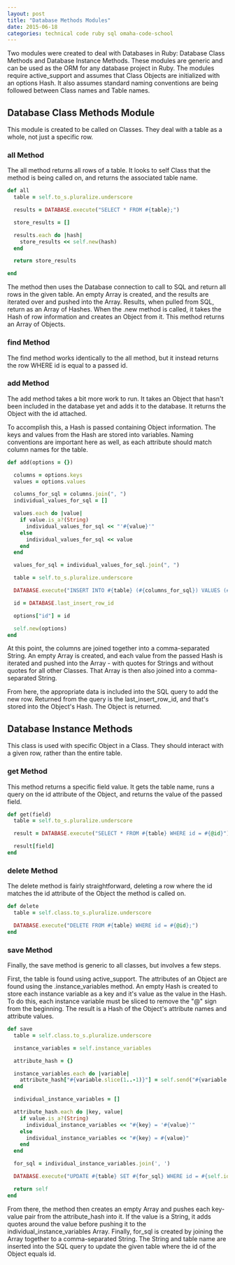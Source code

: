 ```yaml
---
layout: post
title: "Database Methods Modules"
date: 2015-06-18
categories: technical code ruby sql omaha-code-school
---
```

Two modules were created to deal with Databases in Ruby: Database Class Methods and Database Instance Methods. These modules are generic and can be used as the ORM for any database project in Ruby.  The modules require active\_support and assumes that Class Objects are initialized with an options Hash. It also assumes standard naming conventions are being followed between Class names and Table names.

## Database Class Methods Module
This module is created to be called on Classes. They deal with a table as a whole, not just a specific row.  

### all Method
The all method returns all rows of a table. It looks to self Class that the method is being called on, and returns the associated table name.

~~~ ruby
def all
  table = self.to_s.pluralize.underscore

  results = DATABASE.execute("SELECT * FROM #{table};")

  store_results = []

  results.each do |hash|
    store_results << self.new(hash)
  end

  return store_results

end
~~~

The method then uses the Database connection to call to SQL and return all rows in the given table. An empty Array is created, and the results are iterated over and pushed into the Array. Results, when pulled from SQL, return as an Array of Hashes. When the .new method is called, it takes the Hash of row information and creates an Object from it. This method returns an Array of Objects.

### find Method
The find method works identically to the all method, but it instead returns the row WHERE id is equal to a passed id.

### add Method
The add method takes a bit more work to run. It takes an Object that hasn't been included in the database yet and adds it to the database. It returns the Object with the id attached.

To accomplish this, a Hash is passed containing Object information. The keys and values from the Hash are stored into variables. Naming conventions are important here as well, as each attribute should match column names for the table.

~~~ruby
def add(options = {})

  columns = options.keys
  values = options.values

  columns_for_sql = columns.join(", ")
  individual_values_for_sql = []

  values.each do |value|
    if value.is_a?(String)
      individual_values_for_sql << "'#{value}'"
    else
      individual_values_for_sql << value
    end
  end

  values_for_sql = individual_values_for_sql.join(", ")

  table = self.to_s.pluralize.underscore

  DATABASE.execute("INSERT INTO #{table} (#{columns_for_sql}) VALUES (#{values_for_sql});")

  id = DATABASE.last_insert_row_id

  options["id"] = id

  self.new(options)
end
~~~

At this point, the columns are joined together into a comma-separated String. An empty Array is created, and each value from the passed Hash is iterated and pushed into the Array - with quotes for Strings and without quotes for all other Classes. That Array is then also joined into a comma-separated String.

From here, the appropriate data is included into the SQL query to add the new row. Returned from the query is the last\_insert\_row\_id, and that's stored into the Object's Hash. The Object is returned.

## Database Instance Methods
This class is used with specific Object in a Class. They should interact with a given row, rather than the entire table.

### get Method
This method returns a specific field value. It gets the table name, runs a query on the id attribute of the Object, and returns the value of the passed field.

~~~ruby
def get(field)
  table = self.to_s.pluralize.underscore

  result = DATABASE.execute("SELECT * FROM #{table} WHERE id = #{@id}").first

  result[field]
end
~~~

### delete Method
The delete method is fairly straightforward, deleting a row where the id matches the id attribute of the Object the method is called on.

~~~ruby
def delete
  table = self.class.to_s.pluralize.underscore

  DATABASE.execute("DELETE FROM #{table} WHERE id = #{@id};")
end
~~~

### save Method
Finally, the save method is generic to all classes, but involves a few steps.

First, the table is found using active\_support. The attributes of an Object are found using the .instance\_variables method.  An empty Hash is created to store each instance variable as a key and it's value as the value in the Hash. To do this, each instance variable must be sliced to remove the "@" sign from the beginning. The result is a Hash of the Object's attribute names and attribute values.

~~~ruby
def save
  table = self.class.to_s.pluralize.underscore

  instance_variables = self.instance_variables

  attribute_hash = {}

  instance_variables.each do |variable|
    attribute_hash["#{variable.slice(1..-1)}"] = self.send("#{variable.slice(1..-1)}")
  end

  individual_instance_variables = []

  attribute_hash.each do |key, value|
    if value.is_a?(String)
      individual_instance_variables << "#{key} = '#{value}'"
    else
      individual_instance_variables << "#{key} = #{value}"
    end
  end

  for_sql = individual_instance_variables.join(', ')

  DATABASE.execute("UPDATE #{table} SET #{for_sql} WHERE id = #{self.id}")

  return self
end
~~~

From there, the method then creates an empty Array and pushes each key-value pair from the attribute\_hash into it. If the value is a String, it adds quotes around the value before pushing it to the individual\_instance\_variables Array. Finally, for\_sql is created by joining the Array together to a comma-separated String. The String and table name are inserted into the SQL query to update the given table where the id of the Object equals id.  

